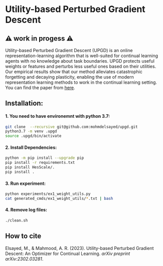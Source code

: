 # Utility-based Perturbed Gradient Descent
## :warning: work in progess :warning:

Utility-based Perturbed Gradient Descent (UPGD) is an online representation-learning algorithm that is well-suited for continual learning agents with no knowledge about task boundaries. UPGD protects useful weights or features and perturbs less useful ones based on their utilities. Our empirical results show that our method alleviates catastrophic forgetting and decaying plasticity, enabling the use of modern representation learning methods to work in the continual learning setting. You can find the paper from [here](https://arxiv.org/abs/2302.03281).


## Installation:
#### 1. You need to have environemnt with python 3.7:
``` sh
git clone  --recursive git@github.com:mohmdelsayed/upgd.git
python3.7 -m venv .upgd
source .upgd/bin/activate
```
#### 2. Install Dependencies:
```sh
python -m pip install --upgrade pip
pip install -r requirements.txt 
pip install HesScale/.
pip install .
```

#### 3. Run experiment:
```sh
python experiments/ex1_weight_utils.py
cat generated_cmds/ex1_weight_utils/*.txt | bash
```

#### 4. Remove log files:
```sh
./clean.sh
```

## How to cite
Elsayed, M., & Mahmood, A. R. (2023). Utility-based Perturbed Gradient Descent: An Optimizer for Continual Learning. <em>arXiv preprint arXiv:2302.03281</em>.